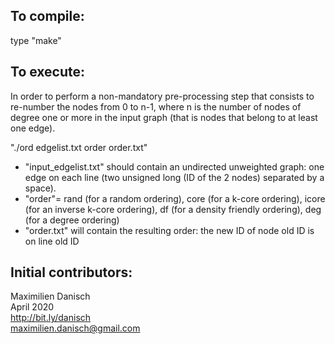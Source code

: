 ## To compile:

type "make"

## To execute:

In order to perform a non-mandatory pre-processing step that consists to re-number the nodes from 0 to n-1, where n is the number of nodes of degree one or more in the input graph (that is nodes that belong to at least one edge).

"./ord edgelist.txt order order.txt"
- "input_edgelist.txt" should contain an undirected unweighted graph: one edge on each line (two unsigned long (ID of the 2 nodes) separated by a space).
- "order"= rand (for a random ordering), core (for a k-core ordering), icore (for an inverse k-core ordering), df (for a density friendly ordering), deg (for a degree ordering)
- "order.txt" will contain the resulting order: the new ID of node old ID is on line old ID

## Initial contributors:  

Maximilien Danisch  
April 2020  
http://bit.ly/danisch  
maximilien.danisch@gmail.com

